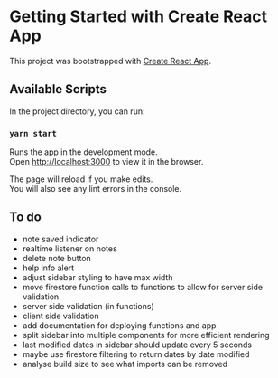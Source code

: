 # Getting Started with Create React App

This project was bootstrapped with [Create React App](https://github.com/facebook/create-react-app).

## Available Scripts

In the project directory, you can run:

### `yarn start`

Runs the app in the development mode.\
Open [http://localhost:3000](http://localhost:3000) to view it in the browser.

The page will reload if you make edits.\
You will also see any lint errors in the console.

## To do

- note saved indicator
- realtime listener on notes
- delete note button
- help info alert
- adjust sidebar styling to have max width
- move firestore function calls to functions to allow for server side validation
- server side validation (in functions)
- client side validation
- add documentation for deploying functions and app
- split sidebar into multiple components for more efficient rendering
- last modified dates in sidebar should update every 5 seconds
- maybe use firestore filtering to return dates by date modified
- analyse build size to see what imports can be removed
